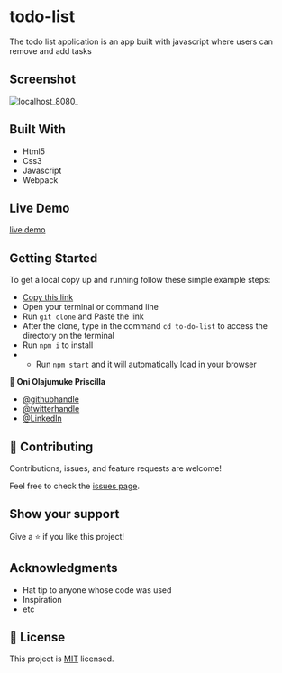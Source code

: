# todo-list
The todo list application is an app built with javascript where users can remove and add tasks
## Screenshot
![localhost_8080_](https://user-images.githubusercontent.com/69638013/130123157-427b00da-b2a8-47dc-a6af-07fbc4e24d09.png)

## Built With

- Html5
- Css3
- Javascript
- Webpack
## Live Demo
[live demo](https://prolajumokeoni.github.io/todo-list/)
## Getting Started

To get a local copy up and running follow these simple example steps:

- [Copy this link](https://github.com/prolajumokeoni/todo-list)
- Open your terminal or command line
- Run `git clone` and Paste the link
- After the clone, type in the command `cd to-do-list` to access the directory on the terminal
- Run `npm i` to install
- - Run `npm start` and it will automatically load in your browser


👤 **Oni Olajumuke Priscilla**

- [@githubhandle](https://github.com/prolajumokeoni)
- [@twitterhandle](https://twitter.com/prolajumokeoni)
- [@LinkedIn](https://www.linkedin.com/in/olajumoke-priscilla-oni-44a48b162/)

## 🤝 Contributing

Contributions, issues, and feature requests are welcome!

Feel free to check the [issues page](https://github.com/prolajumokeoni/todo-list/issues).

## Show your support

Give a ⭐️ if you like this project!

## Acknowledgments

- Hat tip to anyone whose code was used
- Inspiration
- etc

## 📝 License

This project is [MIT](./MIT.md) licensed.
